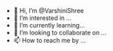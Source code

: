 - 👋 Hi, I’m @VarshiniShree
- 👀 I’m interested in ...
- 🌱 I’m currently learning...
- 💞️ I’m looking to collaborate on ...
- 📫 How to reach me by ...

<!---
VarshiniShree/VarshiniShree is a ✨ special ✨ repository because its `README.md` (this file) appears on your GitHub profile.
You can click the Preview link to take a look at your changes.
--->
